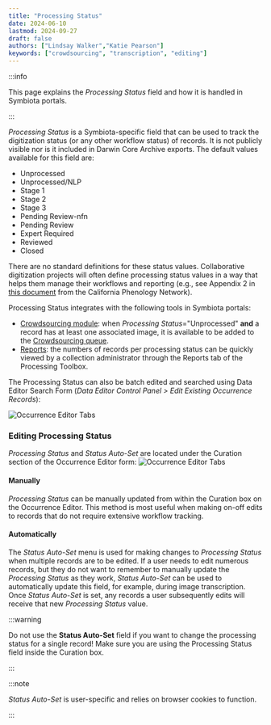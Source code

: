 ```yaml
---
title: "Processing Status"
date: 2024-06-10
lastmod: 2024-09-27
draft: false
authors: ["Lindsay Walker","Katie Pearson"]
keywords: ["crowdsourcing", "transcription", "editing"]
---
```


:::info

This page explains the _Processing Status_ field and how it is handled in Symbiota portals.

:::

_Processing Status_ is a Symbiota-specific field that can be used to track the digitization status (or any other workflow status) of records. It is not publicly visible nor is it included in Darwin Core Archive exports. The default values available for this field are:
* Unprocessed
* Unprocessed/NLP
* Stage 1
* Stage 2
* Stage 3
* Pending Review-nfn
* Pending Review
* Expert Required
* Reviewed
* Closed

There are no standard definitions for these status values. Collaborative digitization projects will often define processing status values in a way that helps them manage their workflows and reporting (e.g., see Appendix 2 in [this document](https://www.capturingcaliforniasflowers.org/uploads/1/6/3/7/16372936/6_labeltranscriptionguide_jan2020.docx) from the California Phenology Network).

Processing Status integrates with the following tools in Symbiota portals:

* [Crowdsourcing module](/docs/Editor_Guide/Crowdsourcing): when _Processing Status_="Unprocessed" **and** a record has at least one associated image, it is available to be added to the [Crowdsourcing queue](/docs/Collection_Manager_Guide/Crowdsourcing/adding_crowdsourcing).
* [Reports](/docs/Collection_Manager_Guide/collection_statistics): the numbers of records per processing status can be quickly viewed by a collection administrator through the Reports tab of the Processing Toolbox.

The Processing Status can also be batch edited and searched using Data Editor Search Form (_Data Editor Control Panel > Edit Existing Occurrence Records_):

![Occurrence Editor Tabs](/img/processingstatusquery.png)

### Editing Processing Status
_Processing Status_ and _Status Auto-Set_ are located under the Curation section of the Occurrence Editor form:
![Occurrence Editor Tabs](/img/processingstatus.png)

#### Manually
_Processing Status_ can be manually updated from within the Curation box on the Occurrence Editor. This method is most useful when making on-off edits to records that do not require extensive workflow tracking.

#### Automatically
The _Status Auto-Set_ menu is used for making changes to _Processing Status_ when multiple records are to be edited. If a user needs to edit numerous records, but they do not want to remember to manually update the _Processing Status_ as they work, _Status Auto-Set_ can be used to automatically update this field, for example, during image transcription. Once _Status Auto-Set_ is set, any records a user subsequently edits will receive that new _Processing Status_ value. 

:::warning

Do not use the **Status Auto-Set** field if you want to change the processing status for a single record! Make sure you are using the Processing Status field inside the Curation box.

:::

:::note

_Status Auto-Set_ is user-specific and relies on browser cookies to function.

:::